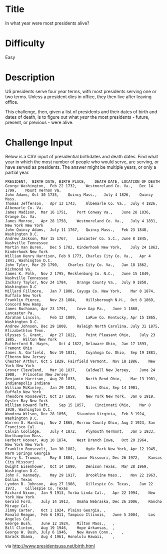 # Title

In what year were most presidents alive?

# Difficulty

Easy

# Description

US presidents serve four year terms, with most presidents serving one or two terms. Unless a president dies in office, they then live after leaving office. 

This challenge, then, given a list of presidents and their dates of birth and dates of death, is to figure out what *year* the most presidents - future, present, or previous - were alive. 

# Challenge Input

Below is a CSV input of presidential birthdates and death dates. Find what year in which the most number of people who would serve, are serving, or have served as presidents. The answer might be multiple years, or only a partial year. 

    PRESIDENT,	BIRTH DATE,	BIRTH PLACE,	DEATH DATE,	LOCATION OF DEATH
    George Washington,	Feb 22 1732,	Westmoreland Co. Va.,	Dec 14 1799,	Mount Vernon Va.
    John Adams,	Oct 30 1735,	Quincy Mass.,	July 4 1826,	Quincy Mass.
    Thomas Jefferson,	Apr 13 1743,	Albemarle Co. Va.,	July 4 1826,	Albemarle Co. Va.
    James Madison,	Mar 16 1751,	Port Conway Va.,	June 28 1836,	Orange Co. Va.
    James Monroe,	Apr 28 1758,	Westmoreland Co. Va.,	July 4 1831,	New York New York
    John Quincy Adams,	July 11 1767,	Quincy Mass.,	Feb 23 1848,	Washington D.C.
    Andrew Jackson,	Mar 15 1767,	Lancaster Co. S.C.,	June 8 1845,	Nashville Tennessee
    Martin Van Buren,	Dec 5 1782,	Kinderhook New York,	July 24 1862,	Kinderhook New York
    William Henry Harrison,	Feb 9 1773,	Charles City Co. Va.,	Apr 4 1841,	Washington D.C.
    John Tyler,	Mar 29 1790,	Charles City Co. Va.,	Jan 18 1862,	Richmond Va.
    James K. Polk,	Nov 2 1795,	Mecklenburg Co. N.C.,	June 15 1849,	Nashville Tennessee
    Zachary Taylor,	Nov 24 1784,	Orange County Va.,	July 9 1850,	Washington D.C
    Millard Fillmore,	Jan 7 1800,	Cayuga Co. New York,	Mar 8 1874,	Buffalo New York
    Franklin Pierce,	Nov 23 1804,	Hillsborough N.H.,	Oct 8 1869,	Concord New Hamp.
    James Buchanan,	Apr 23 1791,	Cove Gap Pa.,	June 1 1868,	Lancaster Pa.
    Abraham Lincoln,	Feb 12 1809,	LaRue Co. Kentucky,	Apr 15 1865,	Washington D.C.
    Andrew Johnson,	Dec 29 1808,	Raleigh North Carolina,	July 31 1875,	Elizabethton Tenn.
    Ulysses S. Grant,	Apr 27 1822,	Point Pleasant Ohio,	July 23 1885,	Wilton New York
    Rutherford B. Hayes,	Oct 4 1822,	Delaware Ohio,	Jan 17 1893,	Fremont Ohio
    James A. Garfield,	Nov 19 1831,	Cuyahoga Co. Ohio,	Sep 19 1881,	Elberon New Jersey
    Chester Arthur,	Oct 5 1829,	Fairfield Vermont,	Nov 18 1886,	New York New York
    Grover Cleveland,	Mar 18 1837,	Caldwell New Jersey,	June 24 1908,	Princeton New Jersey
    Benjamin Harrison,	Aug 20 1833,	North Bend Ohio,	Mar 13 1901,	Indianapolis Indiana
    William McKinley,	Jan 29 1843,	Niles Ohio,	Sep 14 1901,	Buffalo New York
    Theodore Roosevelt,	Oct 27 1858,	New York New York,	Jan 6 1919,	Oyster Bay New York
    William Howard Taft,	Sep 15 1857,	Cincinnati Ohio,	Mar 8 1930,	Washington D.C.
    Woodrow Wilson,	Dec 28 1856,	Staunton Virginia,	Feb 3 1924,	Washington D.C.
    Warren G. Harding,	Nov 2 1865,	Morrow County Ohio,	Aug 2 1923,	San Francisco Cal.
    Calvin Coolidge,	July 4 1872,	Plymouth Vermont,	Jan 5 1933,	Northampton Mass.
    Herbert Hoover,	Aug 10 1874,	West Branch Iowa,	Oct 20 1964,	New York New York
    Franklin Roosevelt,	Jan 30 1882,	Hyde Park New York,	Apr 12 1945,	Warm Springs Georgia
    Harry S. Truman,	May 8 1884,	Lamar Missouri,	Dec 26 1972,	Kansas City Missouri
    Dwight Eisenhower,	Oct 14 1890,	Denison Texas,	Mar 28 1969,	Washington D.C.
    John F. Kennedy,	May 29 1917,	Brookline Mass.,	Nov 22 1963,	Dallas Texas
    Lyndon B. Johnson,	Aug 27 1908,	Gillespie Co. Texas,	Jan 22 1973,	Gillespie Co. Texas
    Richard Nixon,	Jan 9 1913,	Yorba Linda Cal.,	Apr 22 1994,	New York New York
    Gerald Ford,	July 14 1913,	Omaha Nebraska,	Dec 26 2006,	Rancho Mirage Cal.
    Jimmy Carter,	Oct 1 1924,	Plains Georgia,	,	
    Ronald Reagan,	Feb 6 1911,	Tampico Illinois,	June 5 2004,	Los Angeles Cal.
    George Bush,	June 12 1924,	Milton Mass.,	,	
    Bill Clinton,	Aug 19 1946,	Hope Arkansas,	,	
    George W. Bush,	July 6 1946,	New Haven Conn.,	,	
    Barack Obama,	Aug 4 1961,	Honolulu Hawaii,	,

via http://www.presidentsusa.net/birth.html
